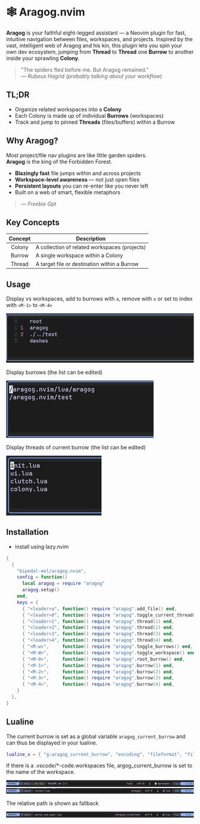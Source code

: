 # 🕸️ Aragog.nvim

**Aragog** is your faithful eight-legged assistant — a Neovim plugin for fast, intuitive navigation between files, workspaces, and projects.
Inspired by the vast, intelligent web of Aragog and his kin, this plugin lets you spin your own dev ecosystem, jumping from **Thread** to **Thread** one **Burrow** to another inside your sprawling **Colony**.

> "The spiders fled before me. But Aragog remained."  
> — _Rubeus Hagrid (probably talking about your workflow)_

## TL;DR

- Organize related workspaces into a **Colony**
- Each Colony is made up of individual **Burrows** (workspaces)
- Track and jump to pinned **Threads** (files/buffers) within a Burrow

## Why Aragog?

Most project/file nav plugins are like little garden spiders.  
**Aragog** is the king of the Forbidden Forest.

- **Blazingly fast** file jumps within and across projects
- **Workspace-level awareness** — not just open files
- **Persistent layouts** you can re-enter like you never left
- Built on a web of smart, flexible metaphors

> — _Freebie Gpt_

## Key Concepts

| Concept | Description                                   |
| :-----: | --------------------------------------------- |
| Colony  | A collection of related workspaces (projects) |
| Burrow  | A single workspace within a Colony            |
| Thread  | A target file or destination within a Burrow  |

## Usage

Display vs workspaces, add to burrows with `a`, remove with `x` or set to index with `<M-1>` to `<M-4>`

<img src="./assets/vs_workspace.png">

Display burrows (the list can be edited)

<img src="./assets/burrows.png">

Display threads of current burrow (the list can be edited)

<img src="./assets/threads.png">

## Installation

- install using lazy.nvim

```lua
{
  {
    "bipedal-eel/aragog.nvim",
    config = function()
      local aragog = require "aragog"
      aragog.setup()
    end,
    keys = {
      { "<leader>a", function() require "aragog".add_file() end,              desc = "Add file to current thread" },
      { "<leader>0", function() require "aragog".toggle_current_threads() end, desc = "Toggle current thread window" },
      { "<leader>1", function() require "aragog".thread(1) end,               desc = "Navigate to file 1" },
      { "<leader>2", function() require "aragog".thread(2) end,               desc = "Navigate to file 2" },
      { "<leader>3", function() require "aragog".thread(3) end,               desc = "Navigate to file 3" },
      { "<leader>4", function() require "aragog".thread(4) end,               desc = "Navigate to file 4" },
      { "<M-w>",     function() require "aragog".toggle_burrows() end,        desc = "Toggle burrows window" },
      { "<M-W>",     function() require "aragog".toggle_workspace() end,      desc = "Toggle workspace window" },
      { "<M-0>",     function() require "aragog".root_burrow() end,           desc = "Swich to root burrow" },
      { "<M-1>",     function() require "aragog".burrow(1) end,               desc = "Switch to burrow 1" },
      { "<M-2>",     function() require "aragog".burrow(2) end,               desc = "Switch to burrow 2" },
      { "<M-3>",     function() require "aragog".burrow(3) end,               desc = "Switch to burrow 3" },
      { "<M-4>",     function() require "aragog".burrow(4) end,               desc = "Switch to burrow 4" },
    }
  },
}
```

## Lualine

The current burrow is set as a global variable `aragog_current_burrow` and can thus be displayed in your lualine.

```lua
lualine_x = { "g:aragog_current_burrow", "encoding", "fileformat", "filetype" },
```

If there is a .vscode/\*-code.workspaces file, argog_current_burrow is set to the name of the workspace.

<img src="./assets/current_burrow_root.png">

<img src="./assets/current_burrow_aragog.png">

The relative path is shown as fallback

<img src="./assets/current_burrow_test.png">
